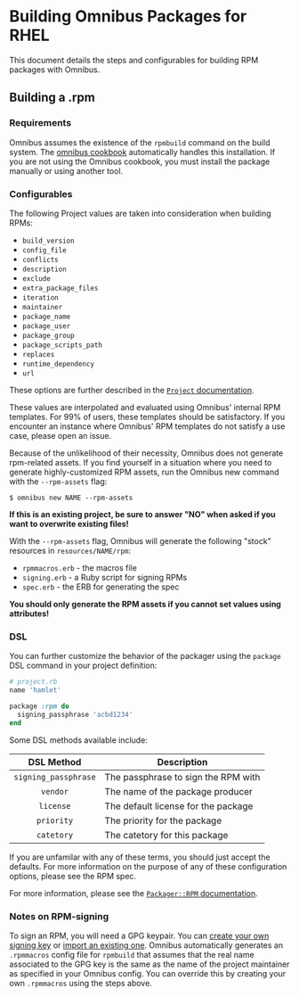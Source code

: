 Building Omnibus Packages for RHEL
==================================
This document details the steps and configurables for building RPM packages with Omnibus.


Building a .rpm
---------------
### Requirements
Omnibus assumes the existence of the `rpmbuild` command on the build system. The [omnibus cookbook](https://supermarket.getchef.com/cookbooks/omnibus) automatically handles this installation. If you are not using the Omnibus cookbook, you must install the package manually or using another tool.

### Configurables
The following Project values are taken into consideration when building RPMs:

- `build_version`
- `config_file`
- `conflicts`
- `description`
- `exclude`
- `extra_package_files`
- `iteration`
- `maintainer`
- `package_name`
- `package_user`
- `package_group`
- `package_scripts_path`
- `replaces`
- `runtime_dependency`
- `url`

These options are further described in the [`Project` documentation](http://rubydoc.info/github/opscode/omnibus/Omnibus/Project).

These values are interpolated and evaluated using Omnibus' internal RPM templates. For 99% of users, these templates should be satisfactory. If you encounter an instance where Omnibus' RPM templates do not satisfy a use case, please open an issue.

Because of the unlikelihood of their necessity, Omnibus does not generate rpm-related assets. If you find yourself in a situation where you need to generate highly-customized RPM assets, run the Omnibus new command with the `--rpm-assets` flag:

    $ omnibus new NAME --rpm-assets

**If this is an existing project, be sure to answer "NO" when asked if you want to overwrite existing files!**

With the `--rpm-assets` flag, Omnibus will generate the following "stock" resources in `resources/NAME/rpm`:

- `rpmmacros.erb` - the macros file
- `signing.erb` - a Ruby script for signing RPMs
- `spec.erb` - the ERB for generating the spec

**You should only generate the RPM assets if you cannot set values using attributes!**

### DSL
You can further customize the behavior of the packager using the `package` DSL command in your project definition:

```ruby
# project.rb
name 'hamlet'

package :rpm do
  signing_passphrase 'acbd1234'
end
```

Some DSL methods available include:

| DSL Method           | Description                                 |
| :------------------: | --------------------------------------------|
| `signing_passphrase` | The passphrase to sign the RPM with         |
| `vendor`             | The name of the package producer            |
| `license`            | The default license for the package         |
| `priority`           | The priority for the package                |
| `catetory`           | The catetory for this package               |

If you are unfamilar with any of these terms, you should just accept the defaults. For more information on the purpose of any of these configuration options, please see the RPM spec.

For more information, please see the [`Packager::RPM` documentation](http://rubydoc.info/github/opscode/omnibus/Omnibus/Packager/RPM).

### Notes on RPM-signing
To sign an RPM, you will need a GPG keypair. You can [create your own signing key](http://www.madboa.com/geek/gpg-quickstart/) or [import an existing one](http://irtfweb.ifa.hawaii.edu/~lockhart/gpg/gpg-cs.html). Omnibus automatically generates an `.rpmmacros` config file for `rpmbuild` that assumes that the real name associated to the GPG key is the same as the name of the project maintainer as specified in your Omnibus config. You can override this by creating your own `.rpmmacros` using the steps above.
